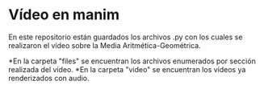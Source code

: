 Vídeo en manim
============
En este repositorio están guardados los archivos .py con los cuales se realizaron el vídeo sobre la Media Aritmética-Geométrica.

*En la carpeta "files" se encuentran los archivos enumerados por sección realizada del vídeo.
*En la carpeta "video" se encuentran los vídeos ya renderizados con audio.
